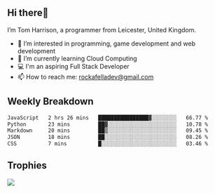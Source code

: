 ## Hi there👋
I’m Tom Harrison, a programmer from Leicester, United Kingdom.
- 👀 I’m interested in programming, game development and web development
- 🌱 I’m currently learning Cloud Computing
- 💻 I'm an aspiring Full Stack Developer
- 📫 How to reach me: [rockafelladev@gmail.com](rockafelladev@gmail.com)

## Weekly Breakdown

<!--START_SECTION:waka-->

```txt
JavaScript   2 hrs 26 mins   ████████████████▓░░░░░░░░   66.77 %
Python       23 mins         ██▓░░░░░░░░░░░░░░░░░░░░░░   10.78 %
Markdown     20 mins         ██▒░░░░░░░░░░░░░░░░░░░░░░   09.45 %
JSON         18 mins         ██░░░░░░░░░░░░░░░░░░░░░░░   08.26 %
CSS          7 mins          █░░░░░░░░░░░░░░░░░░░░░░░░   03.46 %
```

<!--END_SECTION:waka-->

## Trophies

<img src="https://github-profile-trophy.vercel.app/?username=TomHarrison001&theme=nord&no-frame=true&margin-w=10&column=7" />
